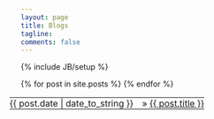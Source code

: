 ```yaml
---
layout: page
title: Blogs
tagline:
comments: false
---
```

{% include JB/setup %}

<table class="table table-hover" style=" margin-left: -20px; ">
    <tbody>
        {% for post in site.posts %}
        <tr>
            <td style="border: none; padding: 0;text-align: right;">{{ post.date | date_to_string }}</td>
            <td style="border: none;"></td>
            <td style="border: none; padding: 0;">
                &raquo; 
                <a href="{{ BASE_PATH }}{{ post.url }}">
                    {{ post.title }}
                </a>
            </td>
        </tr>
        {% endfor %}
    </tbody>
</table>
